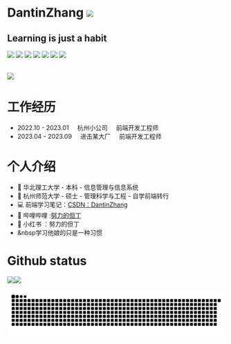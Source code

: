 

<p>
<h1 height="200px">DantinZhang <a href="https://www.gautamkrishnar.com/"><img src="https://media.giphy.com/media/hvRJCLFzcasrR4ia7z/giphy.gif" width="5%"></a></h1>
<h2>Learning is just a habit</h3>
</p>



<div>
  <img src="https://img.shields.io/badge/-JavaScript-f6da1c?style=flat&logo=javascript&logoColor=white">
  <!-- <img src="https://img.shields.io/badge/-TypeScript-2b6dbf?style=flat&logo=typescript&logoColor=white">
       <img src="https://img.shields.io/badge/-React-00b4ce?style=flat&logo=react&logoColor=white">
       <img src="https://img.shields.io/badge/-Next-black?style=flat&logo=next.js&logoColor=white">
       <img src="https://img.shields.io/badge/-Node.js-3C873A?style=flat&logo=Node.js&logoColor=white">
  -->
  <img src="https://img.shields.io/badge/-Vue-46b882?style=flat&logo=vue.js&logoColor=white">
  <img src="https://img.shields.io/badge/-Git-ee462c?style=flat&logo=git&logoColor=white">
  <img src="https://img.shields.io/badge/-Github-black?style=flat&logo=github">
  <img src="https://img.shields.io/badge/-Webpack-%232C3A42?style=flat-square&logo=webpack">
  <img src="https://img.shields.io/badge/wechat_miniprogram-09b955?style=flat&logo=wechat&logoColor=white">
  <img src="https://img.shields.io/badge/-less-bf608e?style=flat&logo=less&logoColor=white">
</div>

<br />

![](https://img.shields.io/badge/dynamic/json?color=fb7299&label=%E5%93%94%E5%93%A9%E5%93%94%E5%93%A9&query=%24.data.follower&suffix=%E5%85%B3%E6%B3%A8&url=https%3A%2F%2Fapi.bilibili.com%2Fx%2Frelation%2Fstat%3Fvmid%3D89821082)


# 工作经历

- 2022.10 - 2023.01    &nbsp;&nbsp;&nbsp;    杭州小公司     &nbsp;&nbsp;&nbsp;      前端开发工程师
- 2023.04 - 2023.09    &nbsp;&nbsp;&nbsp;    进击某大厂     &nbsp;&nbsp;&nbsp;      前端开发工程师

# 个人介绍

- 👨 华北理工大学 - 本科 - 信息管理与信息系统
- 👨 杭州师范大学 - 硕士 - 管理科学与工程 - 自学前端转行
- 💻 前端学习笔记：<a href="https://blog.csdn.net/weixin_42044763" target="_blank">CSDN：DantinZhang</a>
- 🌝 哔哩哔哩 :<a href="https://space.bilibili.com/89821082" target="_blank">努力的但丁</a>
- 🌝 小红书 ：努力的但丁
- &nbsp学习他娘的只是一种习惯


# Github status 


<img align="" height="137px" src="https://github-readme-stats.vercel.app/api?username=DantinZhang&hide_title=true&hide_border=true&show_icons=true&include_all_commits=true&line_height=21&bg_color=0,EC6C6C,FFD479,FFFC79,73FA79&theme=graywhite" /><img align="" height="137px" src="https://github-readme-stats.vercel.app/api/top-langs/?username=DantinZhang&hide_title=true&hide_border=true&layout=compact&bg_color=0,73FA79,73FDFF,D783FF&theme=graywhite&locale=cn" />

![grid snake animation](./snake/github-user-contribution.svg)

